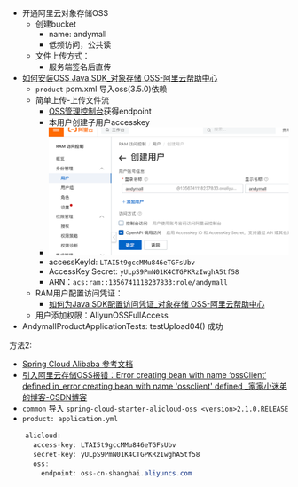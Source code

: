 - 开通阿里云对象存储OSS
	- 创建bucket
		- name: andymall
		- 低频访问，公共读
	- 文件上传方式：
		- 服务端签名后直传
- [如何安装OSS Java SDK_对象存储 OSS-阿里云帮助中心](https://help.aliyun.com/zh/oss/developer-reference/java-installation?spm=a2c4g.11186623.0.0.43c65651HXjjbB)
	- `product` pom.xml 导入oss(3.5.0)依赖
	- 简单上传-上传文件流
		 - [OSS管理控制台](https://oss.console.aliyun.com/bucket/oss-cn-shanghai/andymall/overview)获得endpoint
		 - 本用户创建子用户accesskey
		 - ![](BEFORE/附件/Pasted%20image%2020231119162001.png)
		 - accessKeyId: `LTAI5t9gccMMu846eTGFsUbv`
		 - AccessKey Secret: `yULpS9PmN01K4CTGPKRzIwghA5tf58`
		 - ARN：`acs:ram::1356741118237833:role/andymall`
	- RAM用户配置访问凭证：
		- [如何为Java SDK配置访问凭证_对象存储 OSS-阿里云帮助中心](https://help.aliyun.com/zh/oss/developer-reference/oss-java-configure-access-credentials?spm=a2c4g.11186623.0.i13#1d6d0ef0ebnb7)
	- 用户添加权限：AliyunOSSFullAccess
- AndymallProductApplicationTests: testUpload04() 成功

方法2:
 - [Spring Cloud Alibaba 参考文档](https://spring-cloud-alibaba-group.github.io/github-pages/hoxton/zh-cn/index.html#_spring_cloud_alicloud_oss)
 - [引入阿里云存储OSS报错：Error creating bean with name ‘ossClient‘ defined in_error creating bean with name 'ossclient' defined _家家小迷弟的博客-CSDN博客](https://blog.csdn.net/weixin_42260782/article/details/127674358)
 - `common` 导入 `spring-cloud-starter-alicloud-oss <version>2.1.0.RELEASE`
 - `product: application.yml`
```java
    alicloud:
      access-key: LTAI5t9gccMMu846eTGFsUbv
      secret-key: yULpS9PmN01K4CTGPKRzIwghA5tf58
      oss:
        endpoint: oss-cn-shanghai.aliyuncs.com
```